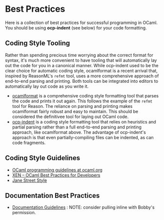 # Best Practices

Here is a collection of best practices for successful programming in OCaml.
You should be using **ocp-indent** (see below) for your code formatting.

## Coding Style Tooling
Rather than spending precious time worrying about the correct format for syntax, it's much more convenient to have 
tooling that will automatically lay out the code for you in a canonical manner. While ocp-indent used to be the clear
choice for automatic coding style, ocamlformat is a recent arrival that, inspired by ReasonML's `refmt` tool, uses
a more comprehensive approach of end-to-end parsing and printing. Both tools can be integrated into editors to automatically lay out code as you write it.

* [ocamlformat](https://github.com/ocaml-ppx/ocamlformat) is a comprehensive coding style formatting tool that parses the code
and prints it out again. This follows the example of the `refmt` tool for Reason. The reliance on parsing and printing
makes ocamlformat fairly robust and easy to maintain. This should be considered the definitivee tool for laying out OCaml
code.
* [ocp-indent](https://github.com/OCamlPro/ocp-indent) is a coding style formatting tool that relies on heuristics and partial
parsing rather than a full end-to-end parsing and printing approach, like ocamlformat above. The advantage of ocp-indent's approach
is that even partially-compiling files can be indented, as can code fragments.

## Coding Style Guidelines
* [OCaml programming guidelines at ocaml.org](http://www.ocaml.org/learn/tutorials/guidelines.html)
* [XEN – OCaml Best Practices for Developers](http://wiki.xen.org/wiki/OCaml_Best_Practices_for_Developers) 
* [Jane Street Style](https://opensource.janestreet.com/standards/)

## Documentation Best Practices

* [Documentation Guidelines](https://github.com/bobbypriambodo/ocaml-documentation-guideline) : NOTE: consider pulling inline with Bobby's permission.
